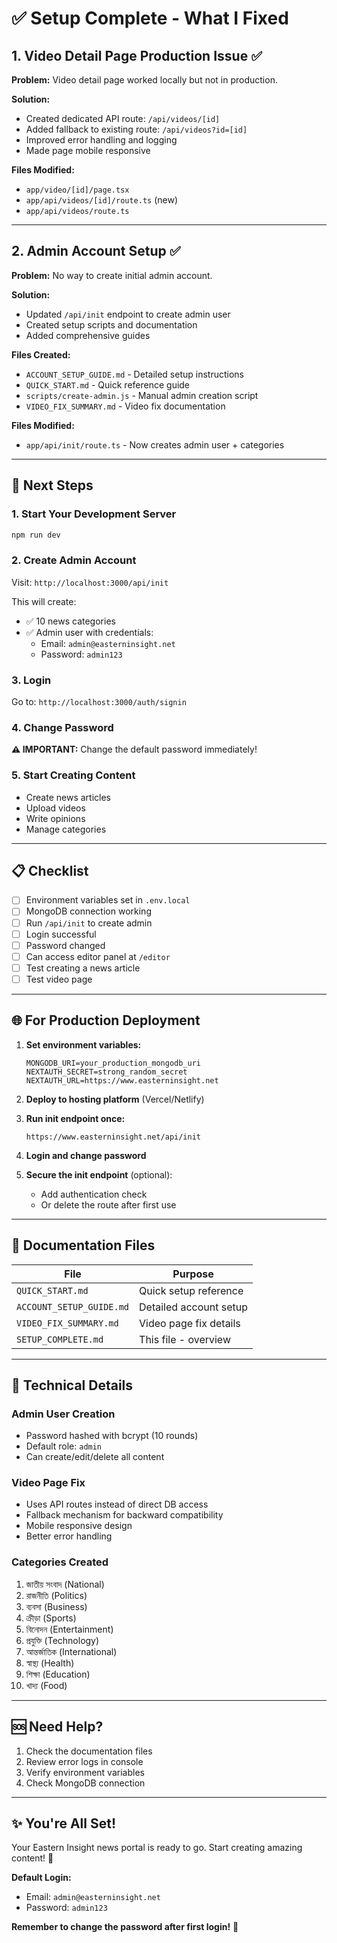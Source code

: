 # ✅ Setup Complete - What I Fixed

## 1. Video Detail Page Production Issue ✅

**Problem:** Video detail page worked locally but not in production.

**Solution:**
- Created dedicated API route: `/api/videos/[id]`
- Added fallback to existing route: `/api/videos?id=[id]`
- Improved error handling and logging
- Made page mobile responsive

**Files Modified:**
- `app/video/[id]/page.tsx`
- `app/api/videos/[id]/route.ts` (new)
- `app/api/videos/route.ts`

---

## 2. Admin Account Setup ✅

**Problem:** No way to create initial admin account.

**Solution:**
- Updated `/api/init` endpoint to create admin user
- Created setup scripts and documentation
- Added comprehensive guides

**Files Created:**
- `ACCOUNT_SETUP_GUIDE.md` - Detailed setup instructions
- `QUICK_START.md` - Quick reference guide
- `scripts/create-admin.js` - Manual admin creation script
- `VIDEO_FIX_SUMMARY.md` - Video fix documentation

**Files Modified:**
- `app/api/init/route.ts` - Now creates admin user + categories

---

## 🚀 Next Steps

### 1. Start Your Development Server
```bash
npm run dev
```

### 2. Create Admin Account
Visit: `http://localhost:3000/api/init`

This will create:
- ✅ 10 news categories
- ✅ Admin user with credentials:
  - Email: `admin@easterninsight.net`
  - Password: `admin123`

### 3. Login
Go to: `http://localhost:3000/auth/signin`

### 4. Change Password
**⚠️ IMPORTANT:** Change the default password immediately!

### 5. Start Creating Content
- Create news articles
- Upload videos
- Write opinions
- Manage categories

---

## 📋 Checklist

- [ ] Environment variables set in `.env.local`
- [ ] MongoDB connection working
- [ ] Run `/api/init` to create admin
- [ ] Login successful
- [ ] Password changed
- [ ] Can access editor panel at `/editor`
- [ ] Test creating a news article
- [ ] Test video page

---

## 🌐 For Production Deployment

1. **Set environment variables:**
   ```env
   MONGODB_URI=your_production_mongodb_uri
   NEXTAUTH_SECRET=strong_random_secret
   NEXTAUTH_URL=https://www.easterninsight.net
   ```

2. **Deploy to hosting platform** (Vercel/Netlify)

3. **Run init endpoint once:**
   ```
   https://www.easterninsight.net/api/init
   ```

4. **Login and change password**

5. **Secure the init endpoint** (optional):
   - Add authentication check
   - Or delete the route after first use

---

## 📁 Documentation Files

| File | Purpose |
|------|---------|
| `QUICK_START.md` | Quick setup reference |
| `ACCOUNT_SETUP_GUIDE.md` | Detailed account setup |
| `VIDEO_FIX_SUMMARY.md` | Video page fix details |
| `SETUP_COMPLETE.md` | This file - overview |

---

## 🔧 Technical Details

### Admin User Creation
- Password hashed with bcrypt (10 rounds)
- Default role: `admin`
- Can create/edit/delete all content

### Video Page Fix
- Uses API routes instead of direct DB access
- Fallback mechanism for backward compatibility
- Mobile responsive design
- Better error handling

### Categories Created
1. জাতীয় সংবাদ (National)
2. রাজনীতি (Politics)
3. ব্যবসা (Business)
4. ক্রীড়া (Sports)
5. বিনোদন (Entertainment)
6. প্রযুক্তি (Technology)
7. আন্তর্জাতিক (International)
8. স্বাস্থ্য (Health)
9. শিক্ষা (Education)
10. খাদ্য (Food)

---

## 🆘 Need Help?

1. Check the documentation files
2. Review error logs in console
3. Verify environment variables
4. Check MongoDB connection

---

## ✨ You're All Set!

Your Eastern Insight news portal is ready to go. Start creating amazing content! 🎉

**Default Login:**
- Email: `admin@easterninsight.net`
- Password: `admin123`

**Remember to change the password after first login!** 🔐
